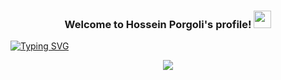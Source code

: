 <h3 align="center">
  Welcome to Hossein Porgoli's profile!
  <img src="https://media.giphy.com/media/hvRJCLFzcasrR4ia7z/giphy.gif" width="28">
</h3>

[![Typing SVG](https://readme-typing-svg.herokuapp.com?color=%2320C20E&size=22&width=440&height=45&center=true&vCenter=true&lines=The+Boy+Who+Live+Among+the+Codes;Web+Back-End+Developer;Software+Engineer;Curious)](https://git.io/typing-svg)

<p align="center">
  <a href="https://github.com/DenverCoder1/readme-typing-svg"><img src="https://readme-typing-svg.herokuapp.com?color=%2320C20E&size=22&width=440&height=45&center=true&vCenter=true&lines=The+Boy+Who+Live+Among+the+Codes;Web+Back-End+Developer;Software+Engineer;Curious"></a>
</p>



<!--
**HosseinPorgoli/HosseinPorgoli** is a ✨ _special_ ✨ repository because its `README.md` (this file) appears on your GitHub profile.

Here are some ideas to get you started:

- 🔭 I’m currently working on ...
- 🌱 I’m currently learning ...
- 👯 I’m looking to collaborate on ...
- 🤔 I’m looking for help with ...
- 💬 Ask me about ...
- 📫 How to reach me: ...
- 😄 Pronouns: ...
- ⚡ Fun fact: ...
-->
